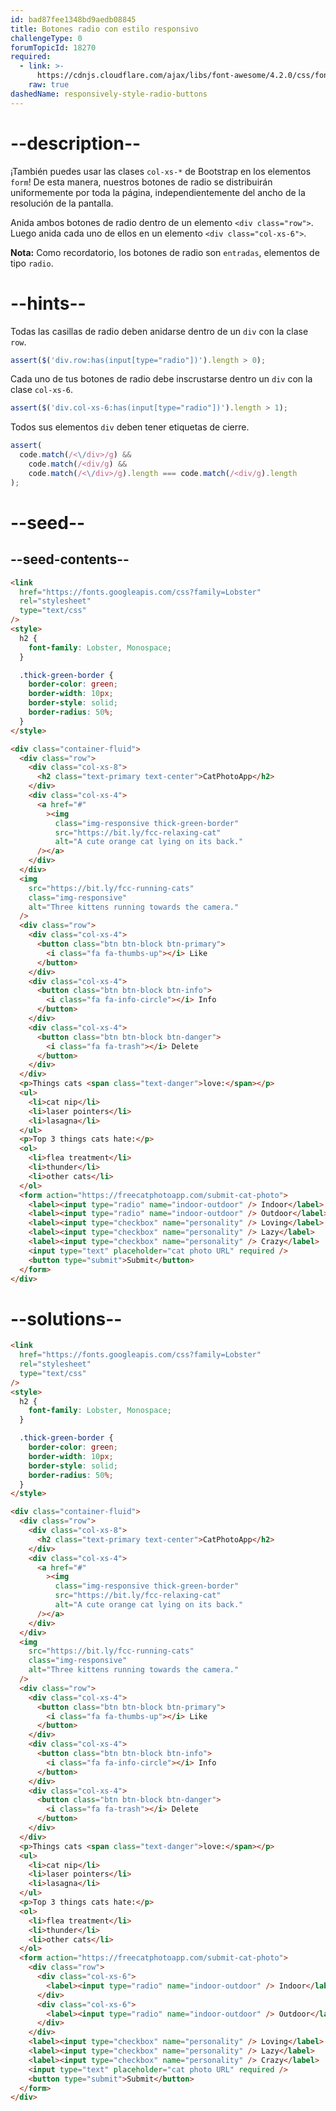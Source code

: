 ```yaml
---
id: bad87fee1348bd9aedb08845
title: Botones radio con estilo responsivo
challengeType: 0
forumTopicId: 18270
required:
  - link: >-
      https://cdnjs.cloudflare.com/ajax/libs/font-awesome/4.2.0/css/font-awesome.css
    raw: true
dashedName: responsively-style-radio-buttons
---
```


# --description--

¡También puedes usar las clases `col-xs-*` de Bootstrap en los elementos `form`! De esta manera, nuestros botones de radio se distribuirán uniformemente por toda la página, independientemente del ancho de la resolución de la pantalla.

Anida ambos botones de radio dentro de un elemento `<div class="row">`. Luego anida cada uno de ellos en un elemento `<div class="col-xs-6">`.

**Nota:** Como recordatorio, los botones de radio son `entradas`, elementos de tipo `radio`.

# --hints--

Todas las casillas de radio deben anidarse dentro de un `div` con la clase `row`.

```js
assert($('div.row:has(input[type="radio"])').length > 0);
```

Cada uno de tus botones de radio debe inscrustarse dentro un `div` con la clase `col-xs-6`.

```js
assert($('div.col-xs-6:has(input[type="radio"])').length > 1);
```

Todos sus elementos `div` deben tener etiquetas de cierre.

```js
assert(
  code.match(/<\/div>/g) &&
    code.match(/<div/g) &&
    code.match(/<\/div>/g).length === code.match(/<div/g).length
);
```

# --seed--

## --seed-contents--

```html
<link
  href="https://fonts.googleapis.com/css?family=Lobster"
  rel="stylesheet"
  type="text/css"
/>
<style>
  h2 {
    font-family: Lobster, Monospace;
  }

  .thick-green-border {
    border-color: green;
    border-width: 10px;
    border-style: solid;
    border-radius: 50%;
  }
</style>

<div class="container-fluid">
  <div class="row">
    <div class="col-xs-8">
      <h2 class="text-primary text-center">CatPhotoApp</h2>
    </div>
    <div class="col-xs-4">
      <a href="#"
        ><img
          class="img-responsive thick-green-border"
          src="https://bit.ly/fcc-relaxing-cat"
          alt="A cute orange cat lying on its back."
      /></a>
    </div>
  </div>
  <img
    src="https://bit.ly/fcc-running-cats"
    class="img-responsive"
    alt="Three kittens running towards the camera."
  />
  <div class="row">
    <div class="col-xs-4">
      <button class="btn btn-block btn-primary">
        <i class="fa fa-thumbs-up"></i> Like
      </button>
    </div>
    <div class="col-xs-4">
      <button class="btn btn-block btn-info">
        <i class="fa fa-info-circle"></i> Info
      </button>
    </div>
    <div class="col-xs-4">
      <button class="btn btn-block btn-danger">
        <i class="fa fa-trash"></i> Delete
      </button>
    </div>
  </div>
  <p>Things cats <span class="text-danger">love:</span></p>
  <ul>
    <li>cat nip</li>
    <li>laser pointers</li>
    <li>lasagna</li>
  </ul>
  <p>Top 3 things cats hate:</p>
  <ol>
    <li>flea treatment</li>
    <li>thunder</li>
    <li>other cats</li>
  </ol>
  <form action="https://freecatphotoapp.com/submit-cat-photo">
    <label><input type="radio" name="indoor-outdoor" /> Indoor</label>
    <label><input type="radio" name="indoor-outdoor" /> Outdoor</label>
    <label><input type="checkbox" name="personality" /> Loving</label>
    <label><input type="checkbox" name="personality" /> Lazy</label>
    <label><input type="checkbox" name="personality" /> Crazy</label>
    <input type="text" placeholder="cat photo URL" required />
    <button type="submit">Submit</button>
  </form>
</div>
```

# --solutions--

```html
<link
  href="https://fonts.googleapis.com/css?family=Lobster"
  rel="stylesheet"
  type="text/css"
/>
<style>
  h2 {
    font-family: Lobster, Monospace;
  }

  .thick-green-border {
    border-color: green;
    border-width: 10px;
    border-style: solid;
    border-radius: 50%;
  }
</style>

<div class="container-fluid">
  <div class="row">
    <div class="col-xs-8">
      <h2 class="text-primary text-center">CatPhotoApp</h2>
    </div>
    <div class="col-xs-4">
      <a href="#"
        ><img
          class="img-responsive thick-green-border"
          src="https://bit.ly/fcc-relaxing-cat"
          alt="A cute orange cat lying on its back."
      /></a>
    </div>
  </div>
  <img
    src="https://bit.ly/fcc-running-cats"
    class="img-responsive"
    alt="Three kittens running towards the camera."
  />
  <div class="row">
    <div class="col-xs-4">
      <button class="btn btn-block btn-primary">
        <i class="fa fa-thumbs-up"></i> Like
      </button>
    </div>
    <div class="col-xs-4">
      <button class="btn btn-block btn-info">
        <i class="fa fa-info-circle"></i> Info
      </button>
    </div>
    <div class="col-xs-4">
      <button class="btn btn-block btn-danger">
        <i class="fa fa-trash"></i> Delete
      </button>
    </div>
  </div>
  <p>Things cats <span class="text-danger">love:</span></p>
  <ul>
    <li>cat nip</li>
    <li>laser pointers</li>
    <li>lasagna</li>
  </ul>
  <p>Top 3 things cats hate:</p>
  <ol>
    <li>flea treatment</li>
    <li>thunder</li>
    <li>other cats</li>
  </ol>
  <form action="https://freecatphotoapp.com/submit-cat-photo">
    <div class="row">
      <div class="col-xs-6">
        <label><input type="radio" name="indoor-outdoor" /> Indoor</label>
      </div>
      <div class="col-xs-6">
        <label><input type="radio" name="indoor-outdoor" /> Outdoor</label>
      </div>
    </div>
    <label><input type="checkbox" name="personality" /> Loving</label>
    <label><input type="checkbox" name="personality" /> Lazy</label>
    <label><input type="checkbox" name="personality" /> Crazy</label>
    <input type="text" placeholder="cat photo URL" required />
    <button type="submit">Submit</button>
  </form>
</div>
```
